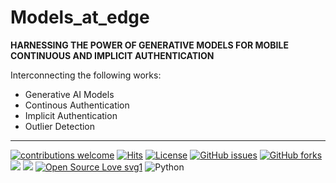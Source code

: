 # Models_at_edge

**HARNESSING THE POWER OF GENERATIVE MODELS FOR MOBILE CONTINUOUS AND IMPLICIT AUTHENTICATION**

Interconnecting the following works: 
* Generative AI Models
* Continous Authentication 
* Implicit Authentication 
* Outlier Detection 
___
[![contributions welcome](https://img.shields.io/badge/contributions-welcome-brightgreen.svg?style=flat)](https://github.com/dwyl/esta/issues) [![Hits](https://hits.seeyoufarm.com/api/count/incr/badge.svg?url=https%3A%2F%2Fgithub.com%2FUW-CIA&count_bg=%2379C83D&title_bg=%23555555&icon=&icon_color=%23E7E7E7&title=users&edge_flat=false)](https://hits.seeyoufarm.com)
[![License](https://img.shields.io/pypi/l/mia.svg)]() 
<a href="https://https://github.com/UW-CIA/Models_at_edge/issues"><img alt="GitHub issues" src="https://img.shields.io/github/issues/UW-CIA/Models_at_edge"></a>
<a href="https://github.com/kaiiyer/UW-CIA/Models_at_edge"><img alt="GitHub forks" src="https://img.shields.io/github/forks/UW-CIA/Models_at_edge"></a>
<a href="https://github.com/UW-CIA/Models_at_edge/graphs/contributors" alt="Contributors">
<img src="https://img.shields.io/github/contributors/UW-CIA/Models_at_edge" /></a>
<a href="https://github.com/UW-CIA/Models_at_edge/graphs/stars" alt="Stars">
<img src="https://img.shields.io/github/stars/UW-CIA/Models_at_edge" /></a>
[![Open Source Love svg1](https://badges.frapsoft.com/os/v3/open-source.svg?v=103)](https://github.com/ellerbrock/open-source-badges/)
![Python](https://alibahaari.github.io/Badge/Python.png)


